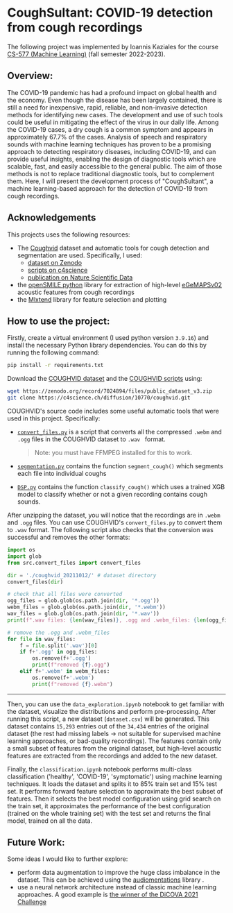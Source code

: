# CoughSultant: COVID-19 detection from cough recordings
The following project was implemented by Ioannis Kaziales for the course [CS-577 (Machine Learning)](https://www.csd.uoc.gr/CSD/index.jsp?content=pg_courses_catalog&openmenu=demoAcc4&lang=en&course=156) (fall semester 2022-2023).

## Overview: 
The COVID-19 pandemic has had a profound impact on global health and the economy. Even though the disease has been largely contained, there is still a need for inexpensive, rapid, reliable, and non-invasive detection methods for identifying new cases. The development and use of such tools could be useful in mitigating the effect of the virus in our daily life. Among the COVID-19 cases, a dry cough is a common symptom and appears in approximately 67.7% of the cases. Analysis of speech and respiratory sounds with machine learning techniques has proven to be a promising approach to detecting respiratory diseases, including COVID-19, and can provide useful insights, enabling the design of diagnostic tools which are scalable, fast, and easily accessible to the general public. The aim of those methods is not to replace traditional diagnostic tools, but to complement them. Here, I will present the development process of "CoughSultant", a machine learning-based approach for the detection of COVID-19 from cough recordings.

## Acknowledgements
This projects uses the following resources:
- The [Coughvid](https://coughvid.epfl.ch/) dataset and automatic tools for cough detection and segmentation are used. Specifically, I used:
  - [dataset on Zenodo](https://doi.org/10.5281/zenodo.4048311)
  - [scripts on c4science](https://c4science.ch/diffusion/10770/)
  - [publication on Nature Scientific Data](https://doi.org/10.1038/s41597-021-00937-4)
- the [openSMILE python](https://audeering.github.io/opensmile-python/) library for extraction of high-level [eGeMAPSv02](https://sail.usc.edu/publications/files/eyben-preprinttaffc-2015.pdf) acoustic features from cough recordings
- the [Mlxtend](https://rasbt.github.io/mlxtend/) library for feature selection and plotting

## How to use the project: 
Firstly, create a virtual environment  (I used python version `3.9.16`) and install the necessary Python library dependencies. You can do this by running the following command:
```bash
pip install -r requirements.txt
```
Download the [COUGHVID dataset](https://zenodo.org/record/7024894) and the [COUGHVID scripts](https://c4science.ch/diffusion/10770/) using:
```bash
wget https://zenodo.org/record/7024894/files/public_dataset_v3.zip
git clone https://c4science.ch/diffusion/10770/coughvid.git
```

COUGHVID's source code includes some useful automatic tools that were used in this project. Specifically:
- [`convert_files.py`](https://c4science.ch/diffusion/10770/browse/master/src/convert_files.py) is a script that converts all the compressed `.webm` and `.ogg` files in the COUGHVID dataset to `.wav ` format. 

  > Note: you must have FFMPEG installed for this to work. 

- [`segmentation.py`](https://c4science.ch/diffusion/10770/browse/master/src/segmentation.py) contains the function `segment_cough()` which segments each file into individual coughs

- [`DSP.py`](https://c4science.ch/diffusion/10770/browse/master/src/DSP.py) contains the function `classify_cough()` which uses a trained XGB model to classify whether or not a given recording contains cough sounds.

After unzipping the dataset, you will notice that the recordings are in `.webm` and `.ogg` files. You can use COUGHVID's `convert_files.py` to convert them to `.wav` format. The following script also checks that the conversion was successful and removes the other formats:

```python
import os
import glob
from src.convert_files import convert_files

dir = './coughvid_20211012/' # dataset directory
convert_files(dir)

# check that all files were converted
ogg_files = glob.glob(os.path.join(dir, '*.ogg'))
webm_files = glob.glob(os.path.join(dir, '*.webm'))
wav_files = glob.glob(os.path.join(dir, '*.wav'))
print(f".wav files: {len(wav_files)}, .ogg and .webm_files: {len(ogg_files) + len(webm_files)}")

# remove the .ogg and .webm_files
for file in wav_files:
    f = file.split('.wav')[0]
    if f+'.ogg' in ogg_files:
    	os.remove(f+'.ogg')
        print(f"removed {f}.ogg")
	elif f+'.webm' in webm_files:
    	os.remove(f+'.webm')
        print(f"removed {f}.webm")
```

---

Then, you can use the `data_exploration.ipynb` notebook to get familiar with the dataset, visualize the distributions and perform pre-processing. After running this script, a new dataset (`dataset.csv`) will be generated. This dataset contains `15,293` entries out of the `34,434` entries of the original dataset (the rest had missing labels $\to$ not suitable for supervised machine learning approaches, or bad-quality recordings). The features contain only a small subset of features from the original dataset, but high-level acoustic features are extracted from the recordings and added to the new dataset.



Finally, the `classification.ipynb` notebook performs multi-class classification ('healthy', 'COVID-19', 'symptomatic') using machine learning techniques. It loads the dataset and splits it to 85% train set and 15% test set. It performs forward feature selection to approximate the best subset of features. Then it selects the best model configuration using grid search on the train set, it approximates the performance of the best configuration (trained on the whole training set) with the test set and returns the final model, trained on all the data.



## Future Work:

Some ideas I would like to further explore:

- perform data augmentation to improve the huge class imbalance in the dataset.  This can be achieved using the [audiomentations](https://pypi.org/project/audiomentations/) library .
- use a neural network architecture instead of classic machine learning approaches. A good example is [the winner of the  DiCOVA 2021 Challenge](https://dicova2021.github.io/docs/reports/team_Brogrammers_DiCOVA_2021_Challenge_System_Report.pdf)

 
